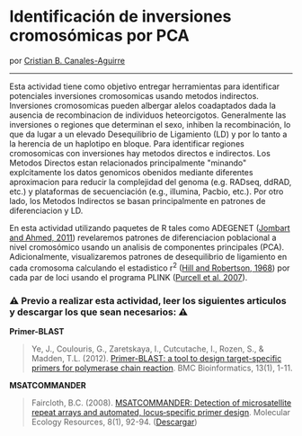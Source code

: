 # Identificación de inversiones cromosómicas por PCA

por [Cristian B. Canales-Aguirre](https://www.researchgate.net/profile/Cristian-Canales-Aguirre)
______


Esta actividad tiene como objetivo entregar herramientas para identificar potenciales inversiones cromosomicas usando metodos indirectos. Inversiones cromosomicas pueden albergar alelos coadaptados dada la ausencia de recombinacion de individuos heteorcigotos. Generalmente las inversiones o regiones que determinan el sexo, inhiben la recombinación, lo que da lugar a un elevado Desequilibrio de Ligamiento (LD) y por lo tanto a la herencia de un haplotipo en bloque. Para identificar regiones cromosomicas con inversiones hay metodos directos e indirectos. Los Metodos Directos estan relacionados principalmente "minando" explcitamente los datos genomicos obenidos mediante diferentes aproximacion para reducir la complejidad del genoma (e.g. RADseq, ddRAD, etc.) y plataformas de secuenciación (e.g., illumina, Pacbio, etc.). Por otro lado, los Metodos Indirectos se basan principalmente en patrones de diferenciacion y LD.

En esta actividad utilizando paquetes de R tales como ADEGENET ([Jombart and Ahmed, 2011](https://doi.org/10.1093/bioinformatics/btr521)) revelaremos patrones de diferenciacion poblacional a nivel cromosómico usando un analisis de componentes principales (PCA). Adicionalmente, visualizaremos patrones de desequilibrio de ligamiento en cada cromosoma calculando el estadistico r<sup>2</sup> ([Hill and Robertson, 1968](https://link.springer.com/article/10.1007/BF01245622)) por cada par de loci usando el programa PLINK ([Purcell et al. 2007](https://doi.org/10.1086/519795)).
    
  
  ### :warning: Previo a realizar esta actividad, leer los siguientes articulos y descargar los que sean necesarios: :warning:

**Primer-BLAST**

>Ye, J., Coulouris, G., Zaretskaya, I., Cutcutache, I., Rozen, S., & Madden, T.L. (2012). [Primer-BLAST: a tool to design target-specific primers for polymerase chain reaction](https://bmcbioinformatics.biomedcentral.com/track/pdf/10.1186/1471-2105-13-134.pdf). BMC Bioinformatics, 13(1), 1-11. 

**MSATCOMMANDER**

>Faircloth, B.C. (2008). [MSATCOMMANDER: Detection of microsatellite repeat arrays and automated, locus‐specific primer design](http://citeseerx.ist.psu.edu/viewdoc/download?doi=10.1.1.720.2181&rep=rep1&type=pdf). Molecular Ecology Resources, 8(1), 92-94. ([Descargar](https://code.google.com/archive/p/msatcommander/downloads))
